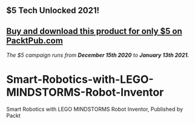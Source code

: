 ## $5 Tech Unlocked 2021!
[Buy and download this product for only $5 on PacktPub.com](https://www.packtpub.com/)
-----
*The $5 campaign         runs from __December 15th 2020__ to __January 13th 2021.__*

# Smart-Robotics-with-LEGO-MINDSTORMS-Robot-Inventor
Smart Robotics with LEGO MINDSTORMS Robot Inventor, Published by Packt
